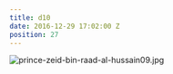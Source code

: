 ```yaml
---
title: d10
date: 2016-12-29 17:02:00 Z
position: 27
---
```


![prince-zeid-bin-raad-al-hussain09.jpg](/uploads/prince-zeid-bin-raad-al-hussain09.jpg)